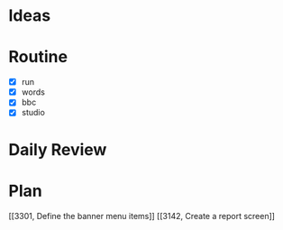 # Ideas
# Routine
- [x] run
- [x] words
- [x] bbc
- [x] studio
# Daily Review

# Plan
[[3301, Define the banner menu items]]
[[3142, Create a report screen]]
